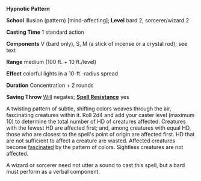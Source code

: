  **Hypnotic Pattern**

**School** illusion (pattern) [mind-affecting]; **Level** bard 2, sorcerer/wizard 2

**Casting Time** 1 standard action

**Components** V (bard only), S, M (a stick of incense or a crystal rod); see text

**Range** medium (100 ft. + 10 ft./level)

**Effect** colorful lights in a 10-ft.-radius spread

**Duration** Concentration + 2 rounds

**Saving Throw** [Will](../combat#_will) negates; **[Spell Resistance](../glossary#_spell-resistance)** yes

A twisting pattern of subtle, shifting colors weaves through the air, fascinating creatures within it. Roll 2d4 and add your caster level (maximum 10) to determine the total number of HD of creatures affected. Creatures with the fewest HD are affected first; and, among creatures with equal HD, those who are closest to the spell's point of origin are affected first. HD that are not sufficient to affect a creature are wasted. Affected creatures become [fascinated](../glossary#_fascinated) by the pattern of colors. Sightless creatures are not affected.

A wizard or sorcerer need not utter a sound to cast this spell, but a bard must perform as a verbal component.

